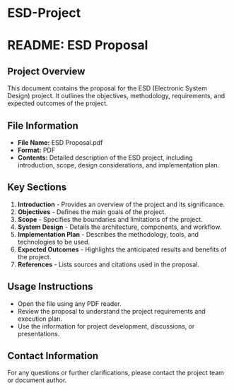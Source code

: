 # ESD-Project
# README: ESD Proposal

## Project Overview
This document contains the proposal for the ESD (Electronic System Design) project. It outlines the objectives, methodology, requirements, and expected outcomes of the project.

## File Information
- **File Name:** ESD Proposal.pdf
- **Format:** PDF
- **Contents:** Detailed description of the ESD project, including introduction, scope, design considerations, and implementation plan.

## Key Sections
1. **Introduction** - Provides an overview of the project and its significance.
2. **Objectives** - Defines the main goals of the project.
3. **Scope** - Specifies the boundaries and limitations of the project.
4. **System Design** - Details the architecture, components, and workflow.
5. **Implementation Plan** - Describes the methodology, tools, and technologies to be used.
6. **Expected Outcomes** - Highlights the anticipated results and benefits of the project.
7. **References** - Lists sources and citations used in the proposal.

## Usage Instructions
- Open the file using any PDF reader.
- Review the proposal to understand the project requirements and execution plan.
- Use the information for project development, discussions, or presentations.

## Contact Information
For any questions or further clarifications, please contact the project team or document author.

